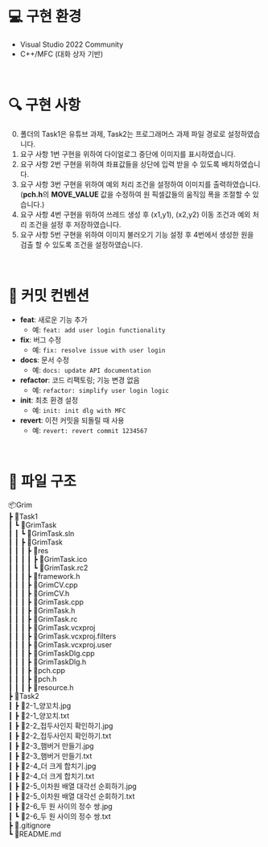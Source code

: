 # 💻 구현 환경
- Visual Studio 2022 Community
- C++/MFC (대화 상자 기반)
<br>

# 🔍 구현 사항

0. 폴더의 Task1은 유튜브 과제, Task2는 프로그래머스 과제 파일 경로로 설정하였습니다.
1. 요구 사항 1번 구현을 위하여 다이얼로그 중단에 이미지를 표시하였습니다.
2. 요구 사항 2번 구현을 위하여 좌표값들을 상단에 입력 받을 수 있도록 배치하였습니다.
3. 요구 사항 3번 구현을 위하여 예외 처리 조건을 설정하여 이미지를 출력하였습니다.
<br>(**pch.h**의 **MOVE_VALUE** 값을 수정하여 원 픽셀값들의 움직임 폭을 조절할 수 있습니다.)
4. 요구 사항 4번 구현을 위하여 쓰레드 생성 후 (x1,y1), (x2,y2) 이동 조건과 예외 처리 조건을 설정 후 저장하였습니다.
5. 요구 사항 5번 구현을 위하여 이미지 불러오기 기능 설정 후 4번에서 생성한 원을 검출 할 수 있도록 조건을 설정하였습니다.

<br>

# 🧮 커밋 컨벤션
- **feat**: 새로운 기능 추가
    - 예: `feat: add user login functionality`
- **fix**: 버그 수정
    - 예: `fix: resolve issue with user login`
- **docs**: 문서 수정
    - 예: `docs: update API documentation`
- **refactor**: 코드 리팩토링; 기능 변경 없음
    - 예: `refactor: simplify user login logic`
- **init**: 최초 환경 설정
    - 예: `init: init dlg with MFC`
- **revert**: 이전 커밋을 되돌릴 때 사용
    - 예: `revert: revert commit 1234567`

<br>

# 📃 파일 구조
📦Grim
<br>┣ 📂Task1
<br>┃ ┗ 📂GrimTask
<br>┃ ┃ ┗ 📜GrimTask.sln
<br>┃ ┃ ┣ 📂GrimTask
<br>┃ ┃ ┃ ┣ 📂res
<br>┃ ┃ ┃ ┃ ┣ 📜GrimTask.ico
<br>┃ ┃ ┃ ┃ ┗ 📜GrimTask.rc2
<br>┃ ┃ ┃ ┣ 📜framework.h
<br>┃ ┃ ┃ ┣ 📜GrimCV.cpp
<br>┃ ┃ ┃ ┣ 📜GrimCV.h
<br>┃ ┃ ┃ ┣ 📜GrimTask.cpp
<br>┃ ┃ ┃ ┣ 📜GrimTask.h
<br>┃ ┃ ┃ ┣ 📜GrimTask.rc
<br>┃ ┃ ┃ ┣ 📜GrimTask.vcxproj
<br>┃ ┃ ┃ ┣ 📜GrimTask.vcxproj.filters
<br>┃ ┃ ┃ ┣ 📜GrimTask.vcxproj.user
<br>┃ ┃ ┃ ┣ 📜GrimTaskDlg.cpp
<br>┃ ┃ ┃ ┣ 📜GrimTaskDlg.h
<br>┃ ┃ ┃ ┣ 📜pch.cpp
<br>┃ ┃ ┃ ┣ 📜pch.h
<br>┃ ┃ ┃ ┣ 📜resource.h
<br>┣ 📂Task2
<br>┃ ┣ 📜2-1_양꼬치.jpg
<br>┃ ┣ 📜2-1_양꼬치.txt
<br>┃ ┣ 📜2-2_접두사인지 확인하기.jpg
<br>┃ ┣ 📜2-2_접두사인지 확인하기.txt
<br>┃ ┣ 📜2-3_햄버거 만들기.jpg
<br>┃ ┣ 📜2-3_햄버거 만들기.txt
<br>┃ ┣ 📜2-4_더 크게 합치기.jpg
<br>┃ ┣ 📜2-4_더 크게 합치기.txt
<br>┃ ┣ 📜2-5_이차원 배열 대각선 순회하기.jpg
<br>┃ ┣ 📜2-5_이차원 배열 대각선 순회하기.txt
<br>┃ ┣ 📜2-6_두 원 사이의 정수 쌍.jpg
<br>┃ ┗ 📜2-6_두 원 사이의 정수 쌍.txt
<br>┣ 📜.gitignore
<br>┗ 📜README.md
